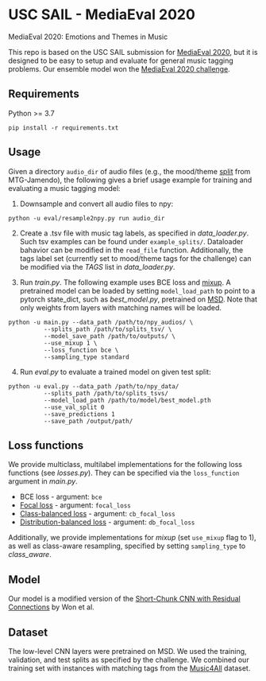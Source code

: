 # USC SAIL - MediaEval 2020
MediaEval 2020: Emotions and Themes in Music

This repo is based on the USC SAIL submission for [MediaEval 2020](https://multimediaeval.github.io/editions/2020/tasks/music/), but it is designed to be easy to setup and evaluate for general music tagging problems. Our ensemble model won the [MediaEval 2020 challenge](https://multimediaeval.github.io/2020-Emotion-and-Theme-Recognition-in-Music-Task/results).

## Requirements

Python >= 3.7

```
pip install -r requirements.txt
```

## Usage

Given a directory `audio_dir` of audio files (e.g., the mood/theme [split](https://github.com/MTG/mtg-jamendo-dataset) from MTG-Jamendo), the following gives a brief usage example for training and evaluating a music tagging model:

1. Downsample and convert all audio files to npy:
```
python -u eval/resample2npy.py run audio_dir
```

2. Create a .tsv file with music tag labels, as specified in *data_loader.py*. Such tsv examples can be found under `example_splits/`. Dataloader bahavior can be modified in the `read_file` function. Additionally, the tags label set (currently set to mood/theme tags for the challenge) can be modified via the *TAGS* list in *data_loader.py*.

3. Run *train.py*. The following example uses BCE loss and [mixup](https://arxiv.org/pdf/1710.09412). A pretrained model can be loaded by setting `model_load_path` to point to a pytorch state_dict, such as *best_model.py*, pretrained on [MSD](https://arxiv.org/abs/2006.00751). Note that only weights from layers with matching names will be loaded.

```
python -u main.py --data_path /path/to/npy_audios/ \
		  --splits_path /path/to/splits_tsv/ \
		  --model_save_path /path/to/outputs/ \
		  --use_mixup 1 \
		  --loss_function bce \
		  --sampling_type standard
```

4. Run *eval.py* to evaluate a trained model on given test split:

```
python -u eval.py --data_path /path/to/npy_data/
		  --splits_path /path/to/splits_tsvs/
		  --model_load_path /path/to/model/best_model.pth
		  --use_val_split 0
		  --save_predictions 1
		  --save_path /output/path/
```

## Loss functions

We provide multiclass, multilabel implementations for the following loss functions (see *losses.py*). They can be specified via the `loss_function` argument in *main.py*.

- BCE loss - argument: `bce`
- [Focal loss](https://arxiv.org/abs/1708.02002) - argument: `focal_loss`
- [Class-balanced loss](https://arxiv.org/abs/1901.05555) - argument: `cb_focal_loss`
- [Distribution-balanced loss](https://arxiv.org/abs/2007.09654) - argument: `db_focal_loss`

Additionally, we provide implementations for *mixup* (set `use_mixup` flag to 1), as well as class-aware resampling, specified by setting `sampling_type` to *class_aware*. 

## Model

Our model is a modified version of the [Short-Chunk CNN with Residual Connections](https://arxiv.org/abs/2006.00751) by Won et al.

## Dataset

The low-level CNN layers were pretrained on MSD. We used the training, validation, and test splits as specified by the challenge. We combined our training set with instances with matching tags from the [Music4All](https://ieeexplore.ieee.org/document/9145170) dataset.
